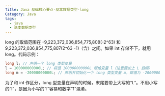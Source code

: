 ```yaml
---
Title: Java 基础核心要点-基本数据类型-long
Category: Java
tags:
  - java
  - 基本数据类型
---
```

long 的取值范围在 -9,223,372,036,854,775,808(-2^63) 和 9,223,372,036,854,775,807(2^63 -1)（含）之间。如果 int 存储不下，就用 long。代码示例：  
  
```java  
long l; // 声明一个 long 类型变量  
l = 100000000000L; // 将值 100000000000L 赋给变量 l（注意要加上 L 后缀）  
long m = -20000000000L; // 声明并初始化一个 long 类型变量 m，赋值为 -20000000000L  
```  
  
为了和 int 作区分，long 型变量在声明的时候，末尾要带上大写的“L”。不用小写的“l”，是因为小写的“l”容易和数字“1”混淆。